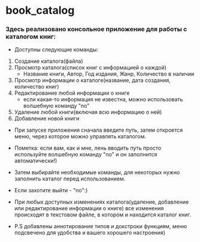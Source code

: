 # book_catalog

### Здесь реализовано консольное приложение для работы с каталогом книг:
* Доступны следующие команды:
1. Создание каталога(файла)
2. Просмотр каталога(список книг с информацией о каждой)
   * Название книги, Автор, Год издания, Жанр, Количество в наличии
3. Просмотр информации о каталоге(название, дата создания, количество книг)
4. Редактирование любой информации о книге
   * если какая-то информация не известна, можно использовать волшебную команду "no"
5. Удаление любой книги(включая всю информацию о ней)
6. Добавление новой книги

* При запуске приложения сначала введите путь, затем откроется меню, через которое можно управлять каталогом.
* Пометка: если вам, как и мне, лень вводить путь просто используйте волшебную команду "no" и он заполнится автоматически!)
* Затем выбирайте необходимые команды, для некоторых нужно заполнить каталог перед использованием.
* Если захотите выйти - "no":)

* При любых доступных изменениях каталога(удаление, добавление или редактирование информации о книге) все изменения происходят в текстовом файле, в котором и находится каталог книг.
* P.S добавлены аннотирование типов и докстроки функциям, меню подсвечено для удобства и вашего хорошего настроения)
